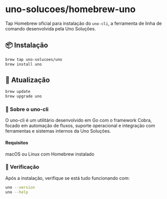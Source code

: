 # uno-solucoes/homebrew-uno

Tap Homebrew oficial para instalação do `uno-cli`, a ferramenta de linha de comando desenvolvida pela Uno Soluções.

## 📦 Instalação

```bash
brew tap uno-solucoes/uno
brew install uno
```

## 🔄 Atualização

```bash
brew update
brew upgrade uno
```

### 🔧 Sobre o uno-cli
O uno-cli é um utilitário desenvolvido em Go com o framework Cobra, focado em automação de fluxos, suporte operacional e integração com ferramentas e sistemas internos da Uno Soluções.

#### Requisitos
macOS ou Linux com Homebrew instalado

### 🧪 Verificação
Após a instalação, verifique se está tudo funcionando com:

```bash
uno --version
uno --help
```

